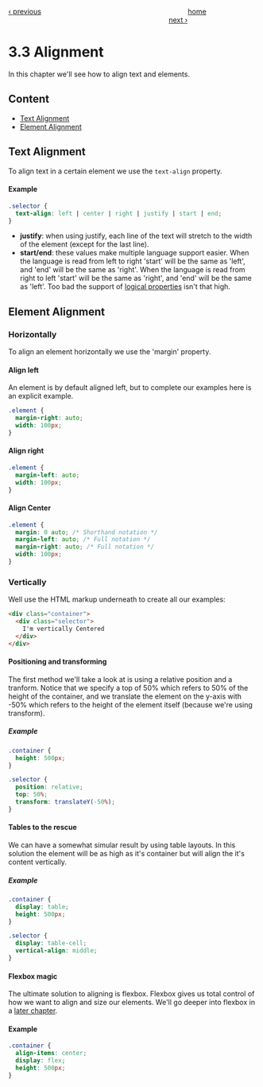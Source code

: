 [‹ previous](./3.2-Positioning.md)
&nbsp;&nbsp;&nbsp;&nbsp;&nbsp;&nbsp;&nbsp;&nbsp;&nbsp;&nbsp;&nbsp;&nbsp;&nbsp;&nbsp;&nbsp;&nbsp;&nbsp;&nbsp;&nbsp;&nbsp;&nbsp;&nbsp;&nbsp;&nbsp;&nbsp;&nbsp;&nbsp;&nbsp;&nbsp;&nbsp;&nbsp;&nbsp;&nbsp;&nbsp;&nbsp;&nbsp;&nbsp;&nbsp;&nbsp;&nbsp;&nbsp;&nbsp;&nbsp;&nbsp;&nbsp;&nbsp;&nbsp;&nbsp;&nbsp;&nbsp;&nbsp;&nbsp;&nbsp;&nbsp;&nbsp;&nbsp;&nbsp;&nbsp;&nbsp;&nbsp;&nbsp;&nbsp;&nbsp;&nbsp;&nbsp;&nbsp;&nbsp;&nbsp;&nbsp;&nbsp;&nbsp;&nbsp;&nbsp;
[home](../../README.md)
&nbsp;&nbsp;&nbsp;&nbsp;&nbsp;&nbsp;&nbsp;&nbsp;&nbsp;&nbsp;&nbsp;&nbsp;&nbsp;&nbsp;&nbsp;&nbsp;&nbsp;&nbsp;&nbsp;&nbsp;&nbsp;&nbsp;&nbsp;&nbsp;&nbsp;&nbsp;&nbsp;&nbsp;&nbsp;&nbsp;&nbsp;&nbsp;&nbsp;&nbsp;&nbsp;&nbsp;&nbsp;&nbsp;&nbsp;&nbsp;&nbsp;&nbsp;&nbsp;&nbsp;&nbsp;&nbsp;&nbsp;&nbsp;&nbsp;&nbsp;&nbsp;&nbsp;&nbsp;&nbsp;&nbsp;&nbsp;&nbsp;&nbsp;&nbsp;&nbsp;&nbsp;&nbsp;&nbsp;&nbsp;&nbsp;&nbsp;&nbsp;&nbsp;&nbsp;&nbsp;&nbsp;&nbsp;&nbsp;&nbsp;&nbsp;&nbsp;&nbsp;&nbsp;&nbsp;&nbsp;&nbsp;
[next ›](./3.4-Flexbox.md)

# 3.3 Alignment

In this chapter we'll see how to align text and elements.

## Content

- [Text Alignment](#text-alignment)
- [Element Alignment](#element-alignment)

## Text Alignment

To align text in a certain element we use the `text-align` property.

#### Example

```css
.selector {
  text-align: left | center | right | justify | start | end;
}
```

- **justify**: when using justify, each line of the text will stretch to the width of the element (except for the last line).
- **start/end**: these values make multiple language support easier. When the language is read from left to right 'start' will be the same as 'left', and 'end' will be the same as 'right'. When the language is read from right to left 'start' will be the same as 'right', and 'end' will be the same as 'left'. Too bad the support of [logical properties](http://caniuse.com/#search=logical) isn't that high.

## Element Alignment

### Horizontally

To align an element horizontally we use the 'margin' property.

#### Align left

An element is by default aligned left, but to complete our examples here is an explicit example.

```css
.element {
  margin-right: auto;
  width: 100px;
}
```

#### Align right

```css
.element {
  margin-left: auto;
  width: 100px;
}
```

#### Align Center

```css
.element {
  margin: 0 auto; /* Shorthand notation */
  margin-left: auto; /* Full notation */
  margin-right: auto; /* Full notation */
  width: 100px;
}
```

### Vertically

Well use the HTML markup underneath to create all our examples:

```html
<div class="container">
  <div class="selector">
    I'm vertically Centered
  </div>
</div>
```

#### Positioning and transforming

The first method we'll take a look at is using a relative position and a tranform. Notice that we specify a top of 50% which refers to 50% of the height of the container, and we translate the element on the y-axis with -50% which refers to the height of the element itself (because we're using transform).

##### Example

```css
.container {
  height: 500px;
}

.selector {
  position: relative;
  top: 50%;
  transform: translateY(-50%);
}
```

#### Tables to the rescue

We can have a somewhat simular result by using table layouts. In this solution the element will be as high as it's container but will align the it's content vertically.

##### Example

```css
.container {
  display: table;
  height: 500px;
}

.selector {
  display: table-cell;
  vertical-align: middle;
}
```

#### Flexbox magic

The ultimate solution to aligning is flexbox. Flexbox gives us total control of how we want to align and size our elements. We'll go deeper into flexbox in a [later chapter](../Chapter-4--Responsive-Grid/4.2-Grid-Systems.md).

#### Example

```css
.container {
  align-items: center;
  display: flex;
  height: 500px;
}
```
